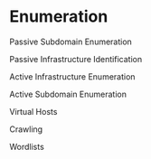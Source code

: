 # Enumeration

Passive Subdomain Enumeration

Passive Infrastructure Identification

Active Infrastructure Enumeration

Active Subdomain Enumeration

Virtual Hosts

Crawling

Wordlists
